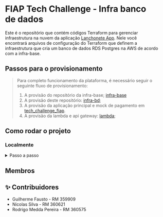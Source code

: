 # FIAP Tech Challenge - Infra banco de dados

Este é o repositório que contém códigos Terraform para gerenciar infraestrutura na nuvem da aplicação [Lanchonete App](https://github.com/ns-fiap-tc/tech_challenge_fiap). Nele você encontrará arquivos de configuração do Terraform que definem a infraestrutura que cria um banco de dados RDS Postgres na AWS de acordo com a infra-base.

## Passos para o provisionamento
> Para completo funcionamento da plataforma, é necessário seguir o seguinte fluxo de provisionamento:
> 1. A provisão do repositório da infra-base; [infra-base](https://github.com/ns-fiap-tc/infra-base)
> 2. A provisão deste repositório: [infra-bd](https://github.com/ns-fiap-tc/infra-bd);
> 3. A provisão da aplicação principal e mock de pagamento em [tech_challenge_fiap](https://github.com/ns-fiap-tc/tech_challenge_fiap).
> 4. A provisão da lambda e api gateway: [lambda](https://github.com/ns-fiap-tc/lambda);


## Como rodar o projeto

### Localmente

<details>
  <summary>Passo a passo</summary>

#### Pré-requisitos

Antes de começar, certifique-se de ter os seguintes itens instalados e configurados em seu ambiente:

1. **Terraform**: A ferramenta que permite definir, visualizar e implantar a infraestrutura de nuvem.
2. **AWS CLI**: A interface de linha de comando da AWS.
3. **Credenciais AWS válidas**: Você precisará de uma chave de acesso e uma chave secreta para autenticar com a AWS (no momento, o repositório usa chaves e credenciais fornecidas pelo [AWS Academy](https://awsacademy.instructure.com/) e que divergem de contas padrão). Tais credenciais devem ser inseridas no arquivo `credentials` que fica dentro da pasta `.aws`

## Como usar

1. **Clone este repositório**:

```bash
git clone https://github.com/ns-fiap-tc/infra-bd
```

2. **Acesse o diretório do repositório**:

```bash
cd infra-bd
```

3. **Defina as variáveis necessárias ao nível de ambiente, criando um arquivo `.env` de acordo com o arquivo `.env.exemplo`. Exemplo:**:

```bash
DB_USERNAME="meu-usuario"
DB_PASSWORD="minha-senha"
DB_NAME="meu-banco-dados"
DB_PORT="1234"
DB_IDENTIFIER="id-meu-banco"
VPC_NAME="minha-vpc"
CLUSTER_NAME="meu-cluster"
```

4. **Inicialize o diretório Terraform**:

```bash
terraform init
```

5. **Visualize as mudanças que serão feitas**:

```bash
./terraform.sh plan
```

6. **Provisione a infraestrutura**:

```bash
./terraform.sh apply -auto-approve
```

7. **Para destruir a infraestrutura provisionada**:

```bash
./terraform.sh destroy -auto-approve
```

</details>

## Membros

## ✨ Contribuidores
* Guilherme Fausto - RM 359909
* Nicolas Silva - RM 360621
* Rodrigo Medda Pereira - RM 360575